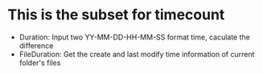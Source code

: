 # This is the subset for timecount
- Duration: Input two YY-MM-DD-HH-MM-SS format time, caculate the difference
- FileDuration: Get the create and last modify time information of current folder's files
